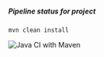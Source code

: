 ##### Pipeline status for project 
``mvn clean install``

![Java CI with Maven](https://github.com/JaroslawSlaby/mentoring_application/workflows/Java%20CI%20with%20Maven/badge.svg)
